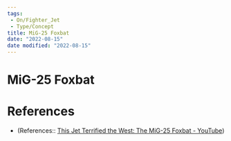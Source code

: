 ```yaml
---
tags:
 - On/Fighter_Jet
 - Type/Concept
title: MiG-25 Foxbat
date: "2022-08-15"
date modified: "2022-08-15"
---
```


# MiG-25 Foxbat

# References
- (References:: [This Jet Terrified the West: The MiG-25 Foxbat - YouTube](https://www.youtube.com/watch?v=W1L1sU0uI0o))
